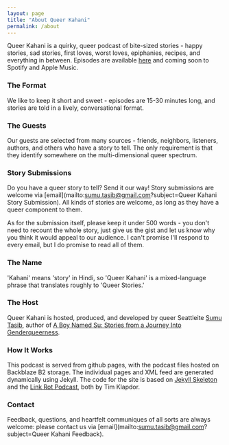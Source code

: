 ```yaml
---
layout: page
title: "About Queer Kahani"
permalink: /about
---
```


Queer Kahani is a quirky, queer podcast of bite-sized stories - happy stories, sad stories, first loves, worst loves, epiphanies, recipes, and everything in between. Episodes are available [here](index.html) and coming soon to Spotify and Apple Music. 

### The Format

We like to keep it short and sweet - episodes are 15-30 minutes long, and stories are told in a lively, conversational format.

### The Guests

Our guests are selected from many sources - friends, neighbors, listeners, authors, and others who have a story to tell. The only requirement is that they identify somewhere on the multi-dimensional queer spectrum.

### Story Submissions

Do you have a queer story to tell? Send it our way! Story submissions are welcome via [email](mailto:sumu.tasib@gmail.com?subject=Queer Kahani Story Submission). All kinds of stories are welcome, as long as they have a queer component to them. 

As for the submission itself, please keep it under 500 words - you don't need to recount the whole story, just give us the gist and let us know why you think it would appeal to our audience. I can't promise I'll respond to every email, but I do promise to read all of them.

### The Name

'Kahani' means 'story' in Hindi, so 'Queer Kahani' is a mixed-language phrase that translates roughly to 'Queer Stories.'

### The Host

Queer Kahani is hosted, produced, and developed by queer Seattleite [Sumu Tasib](https://queerkahani.com), author of [A Boy Named Su: Stories from a Journey Into Genderqueerness](https://www.goodreads.com/book/show/56063681-a-boy-named-su). 

### How It Works

This podcast is served from github pages, with the podcast files hosted on Backblaze B2 storage. The individual pages and XML feed are generated dynamically using Jekyll. 
The code for the site is based on [Jekyll Skeleton](https://github.com/timklapdor/jekyll-skeleton) and the [Link Rot Podcast](https://github.com/timklapdor/link-rot), both by Tim Klapdor. 

### Contact

Feedback, questions, and heartfelt communiques of all sorts are always welcome: please contact us via [email](mailto:sumu.tasib@gmail.com?subject=Queer Kahani Feedback).